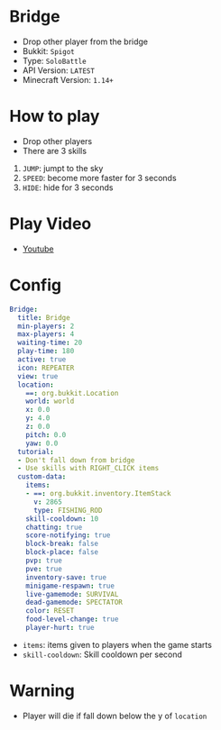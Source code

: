 # Bridge
- Drop other player from the bridge
- Bukkit: `Spigot` 
- Type: `SoloBattle`
- API Version: `LATEST`
- Minecraft Version: `1.14+`

# How to play
- Drop other players
- There are 3 skills
1. `JUMP`: jumpt to the sky
2. `SPEED`: become more faster for 3 seconds
3. `HIDE`: hide for 3 seconds

# Play Video
- [Youtube](https://www.youtube.com/watch?v=_QPvGaJrpvc)

# Config
```yaml
Bridge:
  title: Bridge
  min-players: 2
  max-players: 4
  waiting-time: 20
  play-time: 180
  active: true
  icon: REPEATER
  view: true
  location:
    ==: org.bukkit.Location
    world: world
    x: 0.0
    y: 4.0
    z: 0.0
    pitch: 0.0
    yaw: 0.0
  tutorial:
  - Don't fall down from bridge
  - Use skills with RIGHT_CLICK items
  custom-data:
    items:
    - ==: org.bukkit.inventory.ItemStack
      v: 2865
      type: FISHING_ROD
    skill-cooldown: 10
    chatting: true
    score-notifying: true
    block-break: false
    block-place: false
    pvp: true
    pve: true
    inventory-save: true
    minigame-respawn: true
    live-gamemode: SURVIVAL
    dead-gamemode: SPECTATOR
    color: RESET
    food-level-change: true
    player-hurt: true
```
- `items`: items given to players when the game starts
- `skill-cooldown`: Skill cooldown per second

# Warning
- Player will die if fall down below the y of `location`